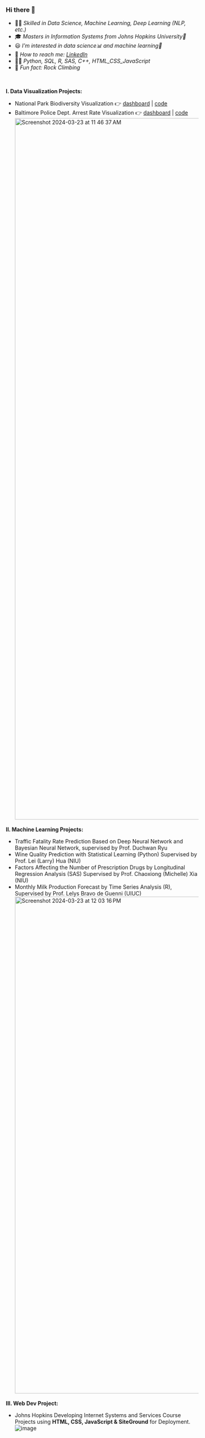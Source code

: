 ### Hi there 👋
- 👨‍🔬 *Skilled in Data Science, Machine Learning, Deep Learning (NLP, etc.)*
- 🎓 *Masters in Information Systems from Johns Hopkins University🏫*
- 😃 *I’m interested in data science📊 and machine learning👾*
- 🔗 *How to reach me: [LinkedIn](https://www.linkedin.com/in/yiqunhu/)*
- 🧑‍💻 *Python, SQL, R, SAS, C++, HTML_CSS_JavaScript*
- 🧗 *Fun fact: Rock Climbing*
<br>

**I. Data Visualization Projects:**
- National Park Biodiversity Visualization 👉 [dashboard](https://zhu98.shinyapps.io/DataVisualization/) | [code](https://github.com/therealowen/Data-Visualization-Projects-R-Shiny/tree/main/DataVisualization%20-%20Final) 
- Baltimore Police Dept. Arrest Rate Visualization 👉  [dashboard](https://yiqun-h.shinyapps.io/appbdp22/) | [code](https://github.com/therealowen/Data-Visualization-Projects-R-Shiny/tree/main)
  <img width="1831" alt="Screenshot 2024-03-23 at 11 46 37 AM" src="https://github.com/therealowen/therealowen/assets/31581639/1e616bed-99b7-406d-b9f9-57471b41477d">

**II. Machine Learning Projects:**
- Traffic Fatality Rate Prediction Based on Deep Neural Network and Bayesian Neural Network, supervised by Prof. Duchwan Ryu
- Wine Quality Prediction with Statistical Learning (Python) Supervised by Prof. Lei (Larry) Hua (NIU)
- Factors Affecting the Number of Prescription Drugs by Longitudinal Regression Analysis (SAS) Supervised by Prof. Chaoxiong (Michelle) Xia (NIU)
- Monthly Milk Production Forecast by Time Series Analysis (R), Supervised by Prof. Lelys Bravo de Guenni (UIUC)
  <img width="1297" alt="Screenshot 2024-03-23 at 12 03 16 PM" src="https://github.com/therealowen/therealowen/assets/31581639/7df4967a-4e18-4e61-9852-6a1460143865">

**III. Web Dev Project:**
- Johns Hopkins Developing Internet Systems and Services Course Projects using **HTML, CSS, JavaScript & SiteGround** for Deployment.
  ![image](https://github.com/therealowen/therealowen/assets/31581639/0bca4fde-80d0-435d-be8f-a657c70ea0c2)
